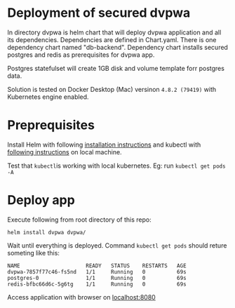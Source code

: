 Deployment of secured dvpwa
===========================


In directory dvpwa is helm chart that will deploy dvpwa application and all its dependencies.
Dependencies are defined in Chart.yaml. There is one dependency chart named "db-backend".
Dependency chart installs secured postgres and redis as prerequisites for dvpwa app.

Postgres statefulset will create 1GB disk and volume template forr postgres data. 

Solution is tested on Docker Desktop (Mac) versinon `4.8.2 (79419)` with Kubernetes engine enabled.

Preprequisites
==============

Install Helm with following [installation instructions](https://helm.sh/docs/intro/install/) and kubectl with [following instructions](https://kubernetes.io/docs/tasks/tools/) on local machine. 

Test that `kubectl`is working with local kubernetes. Eg: run `kubectl get pods -A `

Deploy app
==========

Execute following from root directory of this repo:
```code
helm install dvpwa dvpwa/
```

Wait until everything is deployed. 
Command `kubectl get pods` should reture someting like this:

```code
NAME                     READY   STATUS    RESTARTS   AGE
dvpwa-7857f77c46-fs5nd   1/1     Running   0          69s
postgres-0               1/1     Running   0          69s
redis-bfbc66d6c-5g6tg    1/1     Running   0          69s
```

Access application with browser on [localhost:8080](localhost:8080)